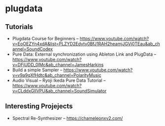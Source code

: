 # plugdata

## Tutorials
- Plugdata Course for Beginners – https://www.youtube.com/watch?v=EoOEZYn4xdA&list=PLZYD2Edyty0BfJ1RAH2heamjJGVj0TEau&ab_channel=SoundCodex
- Pure Data: External synchronization using Ableton Link and PlugData – https://www.youtube.com/watch?v=DFjUDD_0lMc&ab_channel=JamesHarkins
- Build a simple Sampler – https://www.youtube.com/watch?v=v9a9qXfHdtc&ab_channel=PolarityMusic
- Audio Visual – Ryoji Ikeda Pure Data Tutorial – https://www.youtube.com/watch?v=CLddxGIlVPU&ab_channel=SoundSimulator

## Interesting Projejects
- Spectral Re-Synthesizer – https://chameleonxv2.com/
